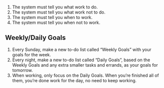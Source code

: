 1. The system must tell you what work to do.
2. The system must tell you what work not to do.
3. The system must tell you when to work.
4. The system must tell you when not to work.

## Weekly/Daily Goals
1. Every Sunday, make a new to-do list called “Weekly Goals” with your goals for the week.
2. Every night, make a new to-do list called “Daily Goals”, based on the Weekly Goals and any extra smaller tasks and errands, as your goals for tomorrow.
3. When working, only focus on the Daily Goals. When you’re finished all of them, you’re done work for the day, no need to keep working.
